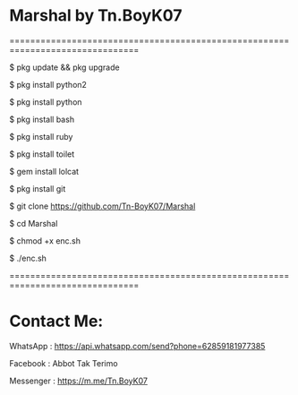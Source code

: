 # Marshal by Tn.BoyK07
===============================================================================

$ pkg update && pkg upgrade

$ pkg install python2

$ pkg install python

$ pkg install bash

$ pkg install ruby

$ pkg install toilet

$ gem install lolcat

$ pkg install git

$ git clone https://github.com/Tn-BoyK07/Marshal

$ cd Marshal

$ chmod +x enc.sh

$ ./enc.sh

===============================================================================

# Contact Me:
WhatsApp : https://api.whatsapp.com/send?phone=62859181977385

Facebook : Abbot Tak Terimo

Messenger : https://m.me/Tn.BoyK07
